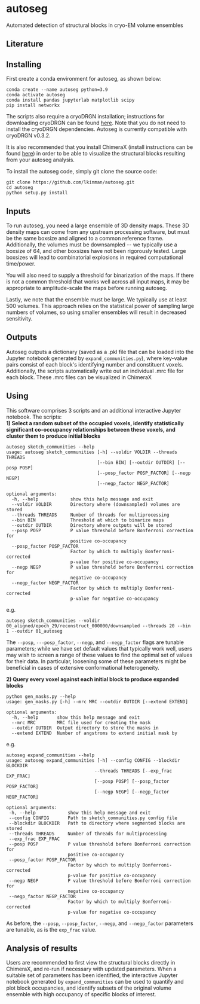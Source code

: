 # autoseg
Automated detection of structural blocks in cryo-EM volume ensembles 
  
## Literature
     
   
## Installing  
First create a conda environment for autoseg, as shown below:
```
conda create --name autoseg python=3.9
conda activate autoseg
conda install pandas jupyterlab matplotlib scipy
pip install networkx
```

The scripts also require a cryoDRGN installation; instructions for downloading cryoDRGN can be found [here](https://github.com/zhonge/cryodrgn). Note that you do not need to install the cryoDRGN dependencies. Autoseg is currently compatible with cryoDRGN v0.3.2. 

It is also recommended that you install ChimeraX (install instructions can be found [here](https://www.cgl.ucsf.edu/chimera/download.html)) in order to be able to visualize the structural blocks resulting from your autoseg analysis.

To install the autoseg code, simply git clone the source code:
```
git clone https://github.com/lkinman/autoseg.git
cd autoseg
python setup.py install
```

## Inputs
To run autoseg, you need a large ensemble of 3D density maps. These 3D density maps can come from any upstream processing software, but must be the same boxsize and aligned to a common reference frame. Additionally, the volumes must be downsampled -- we typically use a boxsize of 64, and other boxsizes have not been rigorously tested. Large boxsizes will lead to combinatorial explosions in required computational time/power. 

You will also need to supply a threshold for binarization of the maps. If there is not a common threshold that works well across all input maps, it may be appropriate to amplitude-scale the maps before running autoseg. 

Lastly, we note that the ensemble must be large. We typically use at least 500 volumes. This approach relies on the statistical power of sampling large numbers of volumes, so using smaller ensembles will result in decreased sensitivity.

## Outputs
Autoseg outputs a dictionary (saved as a .pkl file that can be loaded into the Jupyter notebook generated by ```expand_communities.py```), where key-value pairs consist of each block's identifying number and constituent voxels. Additionally, the scripts automatically write out an individual .mrc file for each block. These .mrc files can be visualized in ChimeraX 

## Using  
This software comprises 3 scripts and an additional interactive Jupyter notebook. The scripts:  
**1) Select a random subset of the occupied voxels, identify statistically significant co-occupancy relationships between these voxels, and cluster them to produce initial blocks** 
 
```
autoseg sketch_communities --help
usage: autoseg sketch_communities [-h] --voldir VOLDIR --threads THREADS
                                  [--bin BIN] [--outdir OUTDIR] [--posp POSP]
                                  [--posp_factor POSP_FACTOR] [--negp NEGP]
                                  [--negp_factor NEGP_FACTOR]

optional arguments:
  -h, --help            show this help message and exit
  --voldir VOLDIR       Directory where (downsampled) volumes are stored
  --threads THREADS     Number of threads for multiprocessing
  --bin BIN             Threshold at which to binarize maps
  --outdir OUTDIR       Directory where outputs will be stored
  --posp POSP           P value threshold before Bonferroni correction for
                        positive co-occupancy
  --posp_factor POSP_FACTOR
                        Factor by which to multiply Bonferroni-corrected
                        p-value for positive co-occupancy
  --negp NEGP           P value threshold before Bonferroni correction for
                        negative co-occupancy
  --negp_factor NEGP_FACTOR
                        Factor by which to multiply Bonferroni-corrected
                        p-value for negative co-occupancy

```  
e.g.
  
```
autoseg sketch_communities --voldir 00_aligned/epoch_29/reconstruct_000000/downsampled --threads 20 --bin 1 --outdir 01_autoseg 
```  
The ```--posp```, ```---posp_factor```, ```--negp```, and ```--negp_factor``` flags are tunable parameters; while we have set default values that typically work well, users may wish to screen a range of these values to find the optimal set of values for their data. In particular, loosening some of these parameters might be beneficial in cases of extensive conformational heterogeneity.


**2) Query every voxel against each initial block to produce expanded blocks** 
  
```
python gen_masks.py --help
usage: gen_masks.py [-h] --mrc MRC --outdir OUTDIR [--extend EXTEND]

optional arguments:
  -h, --help       show this help message and exit
  --mrc MRC        MRC file used for creating the mask
  --outdir OUTDIR  Output directory to store the masks in
  --extend EXTEND  Number of angstroms to extend initial mask by
```  
 e.g.   
   
 ```
autoseg expand_communities --help
usage: autoseg expand_communities [-h] --config CONFIG --blockdir BLOCKDIR
                                  --threads THREADS [--exp_frac EXP_FRAC]
                                  [--posp POSP] [--posp_factor POSP_FACTOR]
                                  [--negp NEGP] [--negp_factor NEGP_FACTOR]

optional arguments:
  -h, --help            show this help message and exit
  --config CONFIG       Path to sketch_communities.py config file
  --blockdir BLOCKDIR   Path to directory where segmented blocks are stored
  --threads THREADS     Number of threads for multiprocessing
  --exp_frac EXP_FRAC
  --posp POSP           P value threshold before Bonferroni correction for
                        positive co-occupancy
  --posp_factor POSP_FACTOR
                        Factor by which to multiply Bonferroni-corrected
                        p-value for positive co-occupancy
  --negp NEGP           P value threshold before Bonferroni correction for
                        negative co-occupancy
  --negp_factor NEGP_FACTOR
                        Factor by which to multiply Bonferroni-corrected
                        p-value for negative co-occupancy

 ```  

As before, the ```--posp```, ```--posp_factor```, ```--negp```, and ```--negp_factor``` parameters are tunable, as is the ```exp_frac``` value. 

## Analysis of results
Users are recommended to first view the structural blocks directly in ChimeraX, and re-run if necessary with updated parameters. When a suitable set of parameters has been identified, the interactive Jupyter notebook generated by ```expand_communities``` can be used to quantify and plot block occupancies, and identify subsets of the original volume ensemble with high occupancy of specific blocks of interest. 
